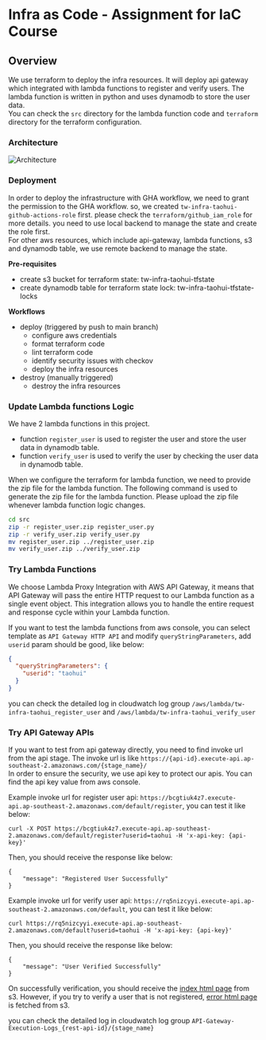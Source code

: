 # Infra as Code - Assignment for IaC Course

## Overview
We use terraform to deploy the infra resources. It will deploy api gateway which integrated with lambda functions to register and verify users. The lambda function is written in python and uses dynamodb to store the user data.   
You can check the `src` directory for the lambda function code and `terraform` directory for the terraform configuration.

### Architecture
![Architecture](./images/assignment.png)

### Deployment
In order to deploy the infrastructure with GHA workflow, we need to grant the permission to the GHA workflow. so, we created `tw-infra-taohui-github-actions-role` first.
please check the `terraform/github_iam_role` for more details. you need to use local backend to manage the state and create the role first.  
For other aws resources, which include api-gateway, lambda functions, s3 and dynamodb table, we use remote backend to manage the state. 

**Pre-requisites**
- create s3 bucket for terraform state: tw-infra-taohui-tfstate
- create dynamodb table for terraform state lock: tw-infra-taohui-tfstate-locks

**Workflows**
- deploy (triggered by push to main branch)
  - configure aws credentials
  - format terraform code
  - lint terraform code
  - identify security issues with checkov
  - deploy the infra resources
- destroy (manually triggered)
  - destroy the infra resources

### Update Lambda functions Logic
We have 2 lambda functions in this project.
- function `register_user` is used to register the user and store the user data in dynamodb table. 
- function `verify_user` is used to verify the user by checking the user data in dynamodb table.

When we configure the terraform for lambda function, we need to provide the zip file for the lambda function.
The following command is used to generate the zip file for the lambda function. Please upload the zip file whenever lambda function logic changes.
```bash
cd src
zip -r register_user.zip register_user.py
zip -r verify_user.zip verify_user.py
mv register_user.zip ../register_user.zip
mv verify_user.zip ../verify_user.zip
```

### Try Lambda Functions
We choose Lambda Proxy Integration with AWS API Gateway, it means that API Gateway will pass the entire HTTP request to our Lambda function as a single event object. This integration allows you to handle the entire request and response cycle within your Lambda function.

If you want to test the lambda functions from aws console, you can select template as `API Gateway HTTP API` and modify `queryStringParameters`, add `userid` param should be good, like below:
```json
{
  "queryStringParameters": {
    "userid": "taohui"
  }
}
```
you can check the detailed log in cloudwatch log group `/aws/lambda/tw-infra-taohui_register_user` and `/aws/lambda/tw-infra-taohui_verify_user`

### Try API Gateway APIs
If you want to test from api gateway directly, you need to find invoke url from the api stage. The invoke url is like `https://{api-id}.execute-api.ap-southeast-2.amazonaws.com/{stage_name}/`  
In order to ensure the security, we use api key to protect our apis. You can find the api key value from aws console.

Example invoke url for register user api: `https://bcgtiuk4z7.execute-api.ap-southeast-2.amazonaws.com/default/register`, you can test it like below:
```
curl -X POST https://bcgtiuk4z7.execute-api.ap-southeast-2.amazonaws.com/default/register?userid=taohui -H 'x-api-key: {api-key}'
```
Then, you should receive the response like below:
```
{
    "message": "Registered User Successfully"
}
```

Example invoke url for verify user api: `https://rq5nizcyyi.execute-api.ap-southeast-2.amazonaws.com/default`, you can test it like below:
```
curl https://rq5nizcyyi.execute-api.ap-southeast-2.amazonaws.com/default?userid=taohui -H 'x-api-key: {api-key}'
```
Then, you should receive the response like below:
```
{
    "message": "User Verified Successfully"
}
```
On successfully verification, you should receive the [index html page](terraform/index.html) from s3. 
However, if you try to verify a user that is not registered, [error html page](terraform/error.html) is fetched from s3.   

you can check the detailed log in cloudwatch log group `API-Gateway-Execution-Logs_{rest-api-id}/{stage_name}`










